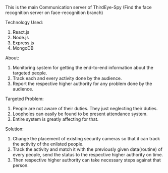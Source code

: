 This is the main Communication server of ThirdEye-Spy
(Find the face recognition server on face-recognition branch)

Technology Used:
1. React.js
2. Node.js
3. Express.js
4. MongoDB

About:
1. Monitoring system for getting the end-to-end information about the targeted people.
2. Track each and every activity done by the audience.
3. Report the respective higher authority for any problem done by the audience.

Targeted Problem:
1. People are not aware of their duties. They just neglecting their duties.
2. Loopholes can easily be found to be present attendance system.
3. Entire system is greatly affecting for that.

Solution:
1. Change the placement of existing security cameras so that it can track the activity of the enlisted people.
2. Track the activity and match it with the previously given data(routine) of every people, send the status to the respective higher authority on time.
3. Then respective higher authority can take necessary steps against that person. 


